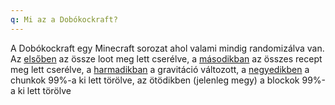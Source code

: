 ```yaml
---
q: Mi az a Dobókockraft?
---
```

A Dobókockraft egy Minecraft sorozat ahol valami mindig randomizálva van.
Az [elsőben](https://www.youtube.com/watch?v=OQiavRHyYQ4) az össze loot meg lett cserélve, a [másodikban](https://www.youtube.com/watch?v=_JmhZANkO90) az összes recept meg lett cserélve, a [harmadikban](https://www.youtube.com/watch?v=E1C0aIb3zWg) a gravitáció változott, a [negyedikben](https://www.youtube.com/watch?v=hr26OyV5rlU) a chunkok 99%-a ki lett törölve, az ötödikben (jelenleg megy) a blockok 99%-a ki lett törölve